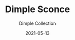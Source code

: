 ---
subtitle: "Dimple Collection"
image_secondary: "img/fb2dc5224d1646f9185d835ade0311621ba5205d-2400x1200.png"
description: "Originally%20designed%20in%20collaboration%20with%20Sister%20City%2C%20Dimple%20is%20a%20compact%20and%20dimmable%2C%20flush-mounted%20sconce%20that%20casts%20a%20diffuse%20and%20soft%2C%20atmospheric%20light.%20It%20is%20cheekily%20named%20for%20the%20thick%2C%20domed%20circular%20diffuser%20embedded%20into%20its%20front%20face."
category: "Sconces"
designer: "Rbw"
tags: 
  - "Sconces"
title: "Dimple Sconce"
href: "https://rbw.com/products/dimple-sconce/s1-aa04-22-120_tr_line-ip20"
image_primary: "img/DP-WS_default.jpg"
manufacturer: "Rich Brilliant Willing"
slug: "/manufacturers/rbw/sconces/rbw-dimple-sconce"
date: "2021-05-13"
---